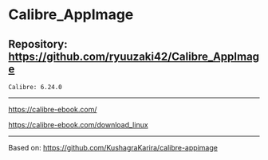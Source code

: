 
# Calibre_AppImage

## Repository: https://github.com/ryuuzaki42/Calibre_AppImage
    Calibre: 6.24.0

---
https://calibre-ebook.com/

https://calibre-ebook.com/download_linux

---
Based on: https://github.com/KushagraKarira/calibre-appimage
